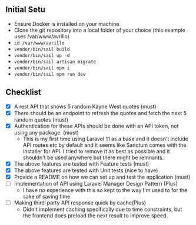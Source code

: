 ## Initial Setu
- Ensure Docker is installed on your machine
- Clone the git repository into a local folder of your choice (this example uses /var/www/avrillo)
- `cd /var/www/avrillo`
- `vendor/bin/sail build`
- `vendor/bin/sail up -d`
- `vendor/bin/sail artisan migrate`
- `vendor/bin/sail npm i`
- `vendor/bin/sail npm run dev`

## Checklist
- [x] A rest API that shows 5 random Kayne West quotes (must)
- [x] There should be an endpoint to refresh the quotes and fetch the next 5 random quotes (must)
- [x] Authentication for these APIs should be done with an API token, not using any package. (must)
    - This is my first time using Laravel 11 as a base and it doesn't include API routes etc by default and it seems like Sanctum comes with the installer for API. I tried to remove it as best as possible and it shouldn't be used anywhere but there might be remnants.
- [x] The above features are tested with Feature tests (must)
- [x] The above features are tested with Unit tests (nice to have)
- [x] Provide a README on how we can set up and test the application (must)
- [ ] Implementation of API using Laravel Manager Design Pattern (Plus)
    - I have no experience with this so kept to the way I'm used to for the sake of saving time
- [ ] Making third-party API response quick by cache(Plus)
    - Didn't implement caching specifically due to time constraints, but the frontend does preload the next result to improve speed